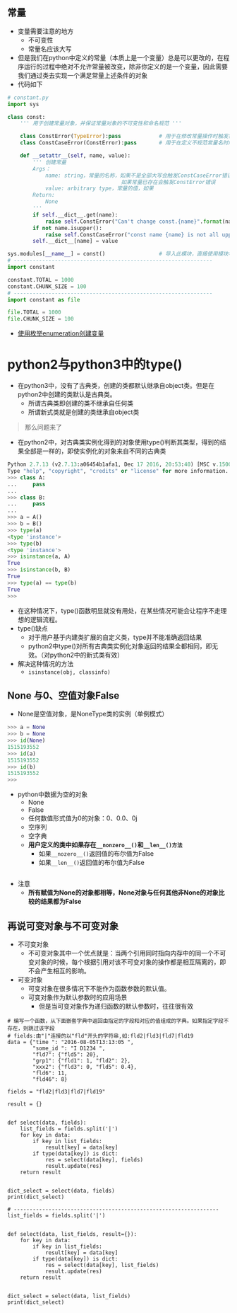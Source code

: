 ## 常量
- 变量需要注意的地方
	- 不可变性
	- 常量名应该大写
- 但是我们在python中定义的常量（本质上是一个变量）总是可以更改的，在程序运行的过程中绝对不允许常量被改变，除非你定义的是一个变量，因此需要我们通过类去实现一个满足常量上述条件的对象
- 代码如下

```python
# constant.py
import sys

class const:
    ''' 用于创建常量对象，并保证常量对象的不可变性和命名规范 '''

    class ConstError(TypeError):pass            # 用于在修改常量操作时触发错误
    class ConstCaseError(ConstError):pass       # 用于在定义不规范常量名时触发错误

    def __setattr__(self, name, value):
        ''' 创建常量
        Args：
            name: string，常量的名称，如果不是全部大写会触发ConstCaseError错误，
                                    如果常量已存在会触发ConstError错误
            value: arbitrary type，常量的值，如果
        Return:
            None
        '''
        if self.__dict__.get(name):
            raise self.ConstError("Can't change const.{name}".format(name=name))
        if not name.isupper():
            raise self.ConstCaseError("const name {name} is not all uppercase".format(name=name))
        self.__dict__[name] = value

sys.modules[__name__] = const()                 # 导入此模块，直接使用模块名创建常量
# ---------------------------------------------------------------
import constant

constant.TOTAL = 1000
constant.CHUNK_SIZE = 100
# ---------------------------------------------------------------
import constant as file

file.TOTAL = 1000
file.CHUNK_SIZE = 100
``` 

- [使用枚举enumeration创建变量](http://www.ziawang.com/python/basic_knowledge_of_python/enum.html)


# python2与python3中的type()
- 在python3中，没有了古典类，创建的类都默认继承自object类。但是在python2中创建的类默认是古典类。	
	- 所谓古典类即创建的类不继承自任何类
	- 所谓新式类就是创建的类继承自object类

>  那么问题来了

- 在python2中，对古典类实例化得到的对象使用type()判断其类型，得到的结果全部是一样的，即使实例化的对象来自不同的古典类

```python
Python 2.7.13 (v2.7.13:a06454b1afa1, Dec 17 2016, 20:53:40) [MSC v.1500 64 bit (AMD64)] on win32
Type "help", "copyright", "credits" or "license" for more information.
>>> class A:
...     pass
...
>>> class B:
...     pass
...
>>> a = A()
>>> b = B()
>>> type(a)
<type 'instance'>
>>> type(b)
<type 'instance'>
>>> isinstance(a, A)
True
>>> isinstance(b, B)
True
>>> type(a) == type(b)
True
>>>
```

- 在这种情况下，type()函数明显就没有用处，在某些情况可能会让程序不走理想的逻辑流程。
- type()缺点
	- 对于用户基于内建类扩展的自定义类，type并不能准确返回结果
	- python2中type()对所有古典类实例化对象返回的结果全都相同，即无效。（对python2中的新式类有效）
- 解决这种情况的方法
	-  `isinstance(obj, classinfo)`


## None 与0、空值对象False
- None是空值对象，是NoneType类的实例（单例模式）


```python
>>> a = None
>>> b = None
>>> id(None)
1515193552
>>> id(a)
1515193552
>>> id(b)
1515193552
>>>
```

- python中数据为空的对象
	- None
	- False
	- 任何数值形式值为0的对象：0、0.0、0j
	- 空序列
	- 空字典
	- **用户定义的类中如果存在`__nonzero__()`和`__len__()方法`**
		- 如果`__nozero__()`返回值的布尔值为False
		- 如果`__len__()`返回值的布尔值为False


```python


```


- 注意
	- **所有赋值为None的对象都相等，None对象与任何其他非None的对象比较的结果都为False**


## 再说可变对象与不可变对象
- 不可变对象
	- 不可变对象其中一个优点就是：当两个引用同时指向内存中的同一个不可变对象的时候，每个根据引用对该不可变对象的操作都是相互隔离的，即不会产生相互的影响。
- 可变对象
	- 可变对象在很多情况下不能作为函数参数的默认值。
	- 可变对象作为默认参数时的应用场景
		- 但是当可变对象作为递归函数的默认参数时，往往很有效



```
# 编写一个函数，从下面嵌套字典中返回由指定的字段和对应的值组成的字典。如果指定字段不存在，则跳过该字段
# fields:由"|"连接的以"fld"开头的字符串,如:fld2|fld3|fld7|fld19
data = {"time ": "2016-08-05T13:13:05 ",
        "some_id ": "I D1234 ",
        "fld7": {"fld5": 20},
        "grp1": {"fld1": 1, "fld2": 2},
        "xxx2": {"fld3": 0, "fld5": 0.4},
        "fld6": 11,
        "fld46": 8}

fields = "fld2|fld3|fld7|fld19"

result = {}


def select(data, fields):
    list_fields = fields.split('|')
    for key in data:
        if key in list_fields:
            result[key] = data[key]
        if type(data[key]) is dict:
            res = select(data[key], fields)
            result.update(res)
    return result


dict_select = select(data, fields)
print(dict_select)

# -----------------------------------------------------------------
list_fields = fields.split('|')


def select(data, list_fields, result={}):
    for key in data:
        if key in list_fields:
            result[key] = data[key]
        if type(data[key]) is dict:
            res = select(data[key], list_fields)
            result.update(res)
    return result


dict_select = select(data, list_fields)
print(dict_select)
```
